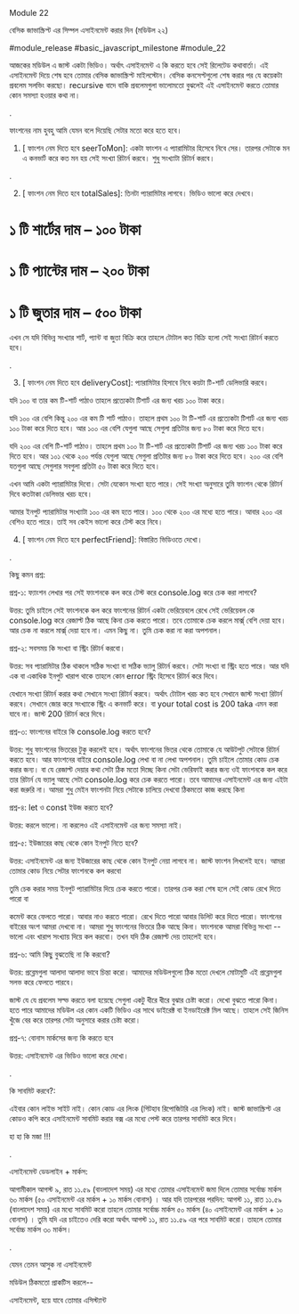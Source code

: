 Module 22 

বেসিক জাভাস্ক্রিপ্ট এর সিম্পল এসাইনমেন্ট করার দিন (মডিউল ২২)

#module_release #basic_javascript_milestone #module_22

আজকের মডিউল এ জাস্ট একটা ভিডিও। অর্থাৎ এসাইনমেন্ট এ কি করতে হবে সেই রিলেটেড কথাবার্তা। এই এসাইনমেন্ট দিয়ে শেষ হবে তোমার বেসিক জাভাস্ক্রিপ্ট মাইলস্টোন। বেসিক কনসেপ্টগুলো শেষ করার পর যে কয়েকটা প্রবলেম সলভিং করছো। recursive বাদে বাকি প্রবলেমগুলা ভালোমতো বুঝলেই এই এসাইনমেন্ট করতে তোমার কোন সমস্যা হওয়ার কথা না। 

 .

ফাংশনের নাম হুবহু আমি যেমন বলে দিয়েছি সেটার মতো করে হতে হবে। 



1. [ ফাংশন নেম দিতে হবে seerToMon]: একটা ফাংশন এ প্যারামিটার হিসেবে নিবে সের। তারপর সেটাকে মন এ কনভার্ট করে কত মন হয় সেই সংখ্যা রিটার্ন করবে। শুধু সংখ্যাটা রিটার্ন করবে। 

.

2. [ ফাংশন নেম দিতে হবে totalSales]: তিনটা প্যারামিটার লাগবে। ভিডিও ভালো করে দেখবে। 

# ১ টি শার্টের দাম – ১০০ টাকা

# ১ টি প্যান্টের দাম – ২০০ টাকা 

# ১ টি জুতার দাম – ৫০০ টাকা 

এখন সে যদি বিভিন্ন সংখ্যার শার্ট, প্যান্ট বা জুতা বিক্রি করে তাহলে টোটাল কত বিক্রি হলো সেই সংখ্যা রিটার্ন করতে হবে। 

.

3. [ ফাংশন নেম দিতে হবে deliveryCost]: প্যারামিটার হিসাবে নিবে কয়টা টি-শার্ট ডেলিভারি করবে। 

যদি ১০০ বা তার কম টি-শার্ট পাঠাও তাহলে প্রত্যেকটা টিশার্ট এর জন্য খরচ ১০০ টাকা করে। 

যদি ১০০ এর বেশি কিন্তু ২০০ এর কম টি শার্ট পাঠাও। তাহলে প্রথম ১০০ টা টি-শার্ট এর প্রত্যেকটা টিশার্ট এর জন্য খরচ ১০০ টাকা করে দিতে হবে। আর ১০০ এর বেশি যেগুলা আছে সেগুলা প্রতিটার জন্য ৮০ টাকা করে দিতে হবে। 

যদি ২০০ এর বেশি টি-শার্ট পাঠাও। তাহলে প্রথম ১০০ টা টি-শার্ট এর প্রত্যেকটা টিশার্ট এর জন্য খরচ ১০০ টাকা করে দিতে হবে। আর ১০১ থেকে ২০০ পর্যন্ত যেগুলা আছে সেগুলা প্রতিটার জন্য ৮০ টাকা করে দিতে হবে। ২০০ এর বেশি যতগুলা আছে সেগুলার সবগুলা প্রতিটা ৫০ টাকা করে দিতে হবে। 



এখন আমি একটা প্যারামিটার দিবো। সেটা যেকোন সংখ্যা হতে পারে। সেই সংখ্যা অনুসারে তুমি ফাংশন থেকে রিটার্ন দিবে কতটাকা ডেলিভার খরচ হবে। 

আমার ইনপুট প্যারামিটার সংখ্যাটা ১০০ এর কম হতে পারে। ১০০ থেকে ২০০ এর মধ্যে হতে পারে। আবার ২০০ এর বেশিও হতে পারে। তাই সব কেইস ভালো করে টেস্ট করে নিবে। 



4. [ ফাংশন নেম দিতে হবে perfectFriend]: বিস্তারিত ভিডিওতে দেখো। 



.

কিছু কমন প্রশ্ন: 

প্রশ্ন-১: ফ্যাংশন লেখার পর সেই ফাংশনকে কল করে টেস্ট করে console.log করে চেক করা লাগবে? 

উত্তর: তুমি চাইলে সেই ফাংশনকে কল করে ফাংশনের রিটার্ন একটা ভেরিয়েবলে রেখে সেই ভেরিয়েবল কে console.log করে রেজাল্ট ঠিক আছে কিনা চেক করতে পারো। তবে তোমাকে চেক করলে মার্ক্স্ বেশি দেয়া হবে। আর চেক না করলে মার্ক্স্ দেয়া হবে না। এমন কিছু না। তুমি চেক করা না করা অপশনাল। 



প্রশ্ন-২: সবসময় কি সংখ্যা বা স্ট্রিং রিটার্ন করবো।  

উত্তর: সব প্যারামিটার ঠিক থাকলে সঠিক সংখ্যা বা সঠিক ভ্যালু রিটার্ন করবে। সেটা সংখ্যা বা স্ট্রিং হতে পারে। আর যদি এক বা একাধিক ইনপুট খারাপ থাকে তাহলে কোন error স্ট্রিং হিসেবে রিটার্ন করে দিবে। 



যেখানে সংখ্যা রিটার্ন করার কথা সেখানে সংখ্যা রিটার্ন করবে। অর্থাৎ টোটাল খরচ কত হবে সেখানে জাস্ট সংখ্যা রিটার্ন করবে। সেখানে জোর করে সংখ্যাকে স্ট্রিং এ কনভার্ট করে। বা your total cost is 200 taka এমন করা যাবে না। জাস্ট 200 রিটার্ন করে দিবে। 





প্রশ্ন-৩: ফাংশনের বাইরে কি console.log করতে হবে?

উত্তর: শুধু ফাংশনের ভিতরের টুকু করলেই হবে। অর্থাৎ ফাংশনের ভিতর থেকে তোমাকে যে আউটপুট সেটাকে রিটার্ন করতে হবে। আর ফাংশনের বাইরে console.log লেখা বা না লেখা অপশনাল। তুমি চাইলে তোমার কোড চেক করার জন্য। বা যে রেজাল্ট দেয়ার কথা সেটা ঠিক মতো দিচ্ছে কিনা সেটা ভেরিফাই করার জন্য ওই ফাংশনকে কল করে তার রিটার্ন যে ভ্যালু আছে সেটা console.log করে চেক করতে পারো। তবে আমাদের এসাইনমেন্ট এর জন্য এইটা করা জরুরি না। আমরা শুধু মেইন ফাংশনটা নিয়ে সেটাকে চালিয়ে দেখবো ঠিকমতো কাজ করছে কিনা 





প্রশ্ন-৪: let ও const ইউজ করতে হবে?

উত্তর: করলে ভালো। না করলেও এই এসাইনমেন্ট এর জন্য সমস্যা নাই। 





প্রশ্ন-৫: ইউজারের কাছ থেকে কোন ইনপুট নিতে হবে?

উত্তর: এসাইনমেন্ট এর জন্য ইউজারের কাছ থেকে কোন ইনপুট নেয়া লাগবে না। জাস্ট ফাংশন লিখলেই হবে। আমরা তোমার কোড নিয়ে সেটার ফাংশনকে কল করবো

তুমি চেক করার সময় ইনপুট প্যারামিটার দিয়ে চেক করতে পারো। তারপর চেক করা শেষ হলে সেই কোড রেখে দিতে পারো বা 

কমেন্ট করে ফেলতে পারো। আবার নাও করতে পারো। রেখে দিতে পারো আবার ডিলিট করে দিতে পারো। ফাংশনের বাইরের অংশ আমরা দেখবো না। আমরা শুধু ফাংশনের ভিতরে ঠিক আছে কিনা। ফাংশনকে আমরা বিভিন্ন সংখ্যা -- ভালো এবং খারাপ সংখ্যায় দিয়ে কল করবো। তখন যদি ঠিক রেজাল্ট দেয় তাহলেই হবে। 





প্রশ্ন-৬: আমি কিছু বুঝতেছি না কি করবো?

উত্তর: প্রব্লেমগুলা আলাদা আলাদা ভাবে চিন্তা করো। আমাদের মডিউলগুলো ঠিক মতো দেখলে মোটামুটি এই প্রব্লেমগুলা সলভ করে ফেলতে পারবে।  

জাস্ট যে যে প্রবলেম সল্ভ করতে বলা হয়েছে সেগুলা একটু ধীরে ধীরে বুঝার চেষ্টা করো। দেখো বুঝতে পারো কিনা। হতে পারে আমাদের মডিউল এর কোন একটি ভিডিও এর সাথে ডাইরেক্ট বা ইনডাইরেক্ট মিল আছে। তাহলে সেই জিনিস খুঁজে বের করে তারপর সেটা অনুসারে করার চেষ্টা করো।  



প্রশ্ন-৭: বোনাস মার্কসের জন্য কি করতে হবে 

উত্তর: এসাইনমেন্ট এর ভিডিও ভালো করে দেখো। 

  

.

 

কি সাবমিট করবে?:

এইবার কোন লাইভ সাইট নাই। কোন কোড এর লিংক (গিটহাব রিপোজিটরি এর লিংক) নাই। জাস্ট জাভাস্ক্রিপ্ট এর কোডও কপি করে এসাইনমেন্ট সাবমিট করার বক্স এর মধ্যে পেস্ট করে তারপর সাবমিট করে দিবে। 

হা হা কি মজা !!!



.

এসাইনমেন্ট ডেডলাইন + মার্কস:

আগামীকাল আগস্ট ৯, রাত ১১.৫৯ (বাংলাদেশ সময়) এর মধ্যে তোমার এসাইনমেন্ট জমা দিলে তোমার সর্বোচ্চ মার্কস ৬০ মার্কস (৫০ এসাইনমেন্ট এর মার্কস + ১০ মার্কস বোনাস) । আর যদি তারপরের পরদিন: আগস্ট ১১, রাত ১১.৫৯ (বাংলাদেশ সময়) এর মধ্যে সাবমিট করো তাহলে তোমার সর্বোচ্চ মার্কস ৫০ মার্কস (৪০ এসাইনমেন্ট এর মার্কস + ১০ বোনাস) । তুমি যদি এর চাইতেও দেরি করো অর্থাৎ আগস্ট ১১, রাত ১১.৫৯ এর পরে সাবমিট করো। তাহলে তোমার সর্বোচ্চ মার্কস ৩০ মার্কস।

.



যেমন তেমন আসুক না এসাইনমেন্ট 

মডিউল ঠিকমতো প্রাকটিস করলে-- 

এসাইনমেন্ট, হয়ে যাবে তোমার এসিস্ট্যান্ট